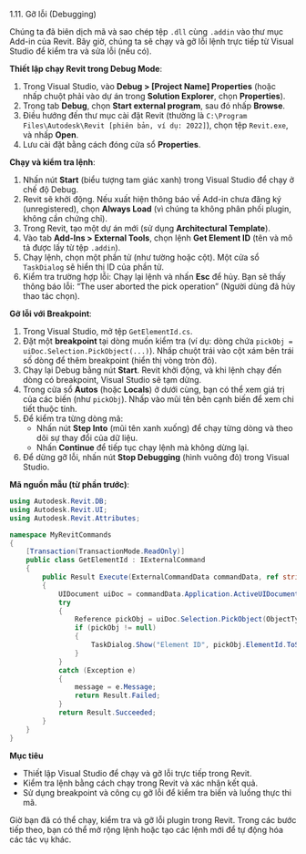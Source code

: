 1.11. Gỡ lỗi (Debugging) 
 
Chúng ta đã biên dịch mã và sao chép tệp `.dll` cùng `.addin` vào thư mục Add-in của Revit. Bây giờ, chúng ta sẽ chạy và gỡ lỗi lệnh trực tiếp từ Visual Studio để kiểm tra và sửa lỗi (nếu có).

**Thiết lập chạy Revit trong Debug Mode**:  
1. Trong Visual Studio, vào **Debug > [Project Name] Properties** (hoặc nhấp chuột phải vào dự án trong **Solution Explorer**, chọn **Properties**).  
2. Trong tab **Debug**, chọn **Start external program**, sau đó nhấp **Browse**.  
3. Điều hướng đến thư mục cài đặt Revit (thường là `C:\Program Files\Autodesk\Revit [phiên bản, ví dụ: 2022]`), chọn tệp `Revit.exe`, và nhấp **Open**.  
4. Lưu cài đặt bằng cách đóng cửa sổ **Properties**.

**Chạy và kiểm tra lệnh**:  
1. Nhấn nút **Start** (biểu tượng tam giác xanh) trong Visual Studio để chạy ở chế độ Debug.  
2. Revit sẽ khởi động. Nếu xuất hiện thông báo về Add-in chưa đăng ký (unregistered), chọn **Always Load** (vì chúng ta không phân phối plugin, không cần chứng chỉ).  
3. Trong Revit, tạo một dự án mới (sử dụng **Architectural Template**).  
4. Vào tab **Add-Ins > External Tools**, chọn lệnh **Get Element ID** (tên và mô tả được lấy từ tệp `.addin`).  
5. Chạy lệnh, chọn một phần tử (như tường hoặc cột). Một cửa sổ `TaskDialog` sẽ hiển thị ID của phần tử.  
6. Kiểm tra trường hợp lỗi: Chạy lại lệnh và nhấn **Esc** để hủy. Bạn sẽ thấy thông báo lỗi: “The user aborted the pick operation” (Người dùng đã hủy thao tác chọn).

**Gỡ lỗi với Breakpoint**:  
1. Trong Visual Studio, mở tệp `GetElementId.cs`.  
2. Đặt một **breakpoint** tại dòng muốn kiểm tra (ví dụ: dòng chứa `pickObj = uiDoc.Selection.PickObject(...)`). Nhấp chuột trái vào cột xám bên trái số dòng để thêm breakpoint (hiển thị vòng tròn đỏ).  
3. Chạy lại Debug bằng nút **Start**. Revit khởi động, và khi lệnh chạy đến dòng có breakpoint, Visual Studio sẽ tạm dừng.  
4. Trong cửa sổ **Autos** (hoặc **Locals**) ở dưới cùng, bạn có thể xem giá trị của các biến (như `pickObj`). Nhấp vào mũi tên bên cạnh biến để xem chi tiết thuộc tính.  
5. Để kiểm tra từng dòng mã:  
   - Nhấn nút **Step Into** (mũi tên xanh xuống) để chạy từng dòng và theo dõi sự thay đổi của dữ liệu.  
   - Nhấn **Continue** để tiếp tục chạy lệnh mà không dừng lại.  
6. Để dừng gỡ lỗi, nhấn nút **Stop Debugging** (hình vuông đỏ) trong Visual Studio.

**Mã nguồn mẫu (từ phần trước)**:  
```csharp
using Autodesk.Revit.DB;
using Autodesk.Revit.UI;
using Autodesk.Revit.Attributes;

namespace MyRevitCommands
{
    [Transaction(TransactionMode.ReadOnly)]
    public class GetElementId : IExternalCommand
    {
        public Result Execute(ExternalCommandData commandData, ref string message, ElementSet elements)
        {
            UIDocument uiDoc = commandData.Application.ActiveUIDocument;
            try
            {
                Reference pickObj = uiDoc.Selection.PickObject(ObjectType.Element);
                if (pickObj != null)
                {
                    TaskDialog.Show("Element ID", pickObj.ElementId.ToString());
                }
            }
            catch (Exception e)
            {
                message = e.Message;
                return Result.Failed;
            }
            return Result.Succeeded;
        }
    }
}
```

**Mục tiêu**  
- Thiết lập Visual Studio để chạy và gỡ lỗi trực tiếp trong Revit.  
- Kiểm tra lệnh bằng cách chạy trong Revit và xác nhận kết quả.  
- Sử dụng breakpoint và công cụ gỡ lỗi để kiểm tra biến và luồng thực thi mã.  

Giờ bạn đã có thể chạy, kiểm tra và gỡ lỗi plugin trong Revit. Trong các bước tiếp theo, bạn có thể mở rộng lệnh hoặc tạo các lệnh mới để tự động hóa các tác vụ khác.